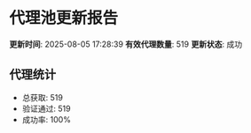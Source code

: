 # 代理池更新报告

**更新时间**: 2025-08-05 17:28:39
**有效代理数量**: 519
**更新状态**:  成功

## 代理统计
- 总获取: 519
- 验证通过: 519
- 成功率: 100%
